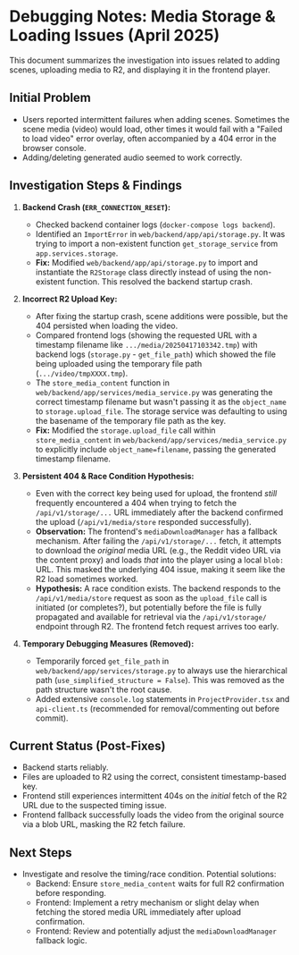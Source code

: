 # Debugging Notes: Media Storage & Loading Issues (April 2025)

This document summarizes the investigation into issues related to adding scenes, uploading media to R2, and displaying it in the frontend player.

## Initial Problem

- Users reported intermittent failures when adding scenes. Sometimes the scene media (video) would load, other times it would fail with a "Failed to load video" error overlay, often accompanied by a 404 error in the browser console.
- Adding/deleting generated audio seemed to work correctly.

## Investigation Steps & Findings

1.  **Backend Crash (`ERR_CONNECTION_RESET`):**
    - Checked backend container logs (`docker-compose logs backend`).
    - Identified an `ImportError` in `web/backend/app/api/storage.py`. It was trying to import a non-existent function `get_storage_service` from `app.services.storage`.
    - **Fix:** Modified `web/backend/app/api/storage.py` to import and instantiate the `R2Storage` class directly instead of using the non-existent function. This resolved the backend startup crash.

2.  **Incorrect R2 Upload Key:**
    - After fixing the startup crash, scene additions were possible, but the 404 persisted when loading the video.
    - Compared frontend logs (showing the requested URL with a timestamp filename like `.../media/20250417103342.tmp`) with backend logs (`storage.py` - `get_file_path`) which showed the file being uploaded using the temporary file path (`.../video/tmpXXXX.tmp`).
    - The `store_media_content` function in `web/backend/app/services/media_service.py` was generating the correct timestamp filename but wasn't passing it as the `object_name` to `storage.upload_file`. The storage service was defaulting to using the basename of the temporary file path as the key.
    - **Fix:** Modified the `storage.upload_file` call within `store_media_content` in `web/backend/app/services/media_service.py` to explicitly include `object_name=filename`, passing the generated timestamp filename.

3.  **Persistent 404 & Race Condition Hypothesis:**
    - Even with the correct key being used for upload, the frontend *still* frequently encountered a 404 when trying to fetch the `/api/v1/storage/...` URL immediately after the backend confirmed the upload (`/api/v1/media/store` responded successfully).
    - **Observation:** The frontend's `mediaDownloadManager` has a fallback mechanism. After failing the `/api/v1/storage/...` fetch, it attempts to download the *original* media URL (e.g., the Reddit video URL via the content proxy) and loads *that* into the player using a local `blob:` URL. This masked the underlying 404 issue, making it seem like the R2 load sometimes worked.
    - **Hypothesis:** A race condition exists. The backend responds to the `/api/v1/media/store` request as soon as the `upload_file` call is initiated (or completes?), but potentially before the file is fully propagated and available for retrieval via the `/api/v1/storage/` endpoint through R2. The frontend fetch request arrives too early.

4.  **Temporary Debugging Measures (Removed):**
    - Temporarily forced `get_file_path` in `web/backend/app/services/storage.py` to always use the hierarchical path (`use_simplified_structure = False`). This was removed as the path structure wasn't the root cause.
    - Added extensive `console.log` statements in `ProjectProvider.tsx` and `api-client.ts` (recommended for removal/commenting out before commit).

## Current Status (Post-Fixes)

- Backend starts reliably.
- Files are uploaded to R2 using the correct, consistent timestamp-based key.
- Frontend still experiences intermittent 404s on the *initial* fetch of the R2 URL due to the suspected timing issue.
- Frontend fallback successfully loads the video from the original source via a blob URL, masking the R2 fetch failure.

## Next Steps

- Investigate and resolve the timing/race condition. Potential solutions:
    - Backend: Ensure `store_media_content` waits for full R2 confirmation before responding.
    - Frontend: Implement a retry mechanism or slight delay when fetching the stored media URL immediately after upload confirmation.
    - Frontend: Review and potentially adjust the `mediaDownloadManager` fallback logic. 